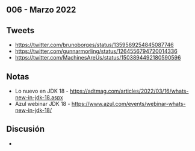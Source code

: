 006 - Marzo 2022
--

## Tweets

* https://twitter.com/brunoborges/status/1359569254845087746
* https://twitter.com/gunnarmorling/status/1264556794720014336
* https://twitter.com/MachinesAreUs/status/1503894492180590596

## Notas

* Lo nuevo en JDK 18 - https://adtmag.com/articles/2022/03/16/whats-new-in-jdk-18.aspx
* Azul webinar JDK 18 - https://www.azul.com/events/webinar-whats-new-in-jdk-18/

## Discusión

* 